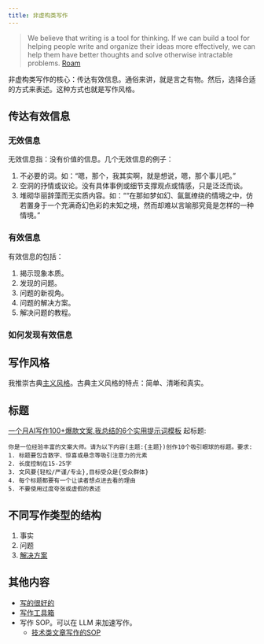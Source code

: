 ```yaml
---
title: 非虚构类写作
---
```


> We believe that writing is a tool for thinking. If we can build a tool for helping people write and organize their ideas more effectively, we can help them have better thoughts and solve otherwise intractable problems.
> [Roam](../r/roam.md)

非虚构类写作的核心：传达有效信息。通俗来讲，就是言之有物。然后，选择合适的方式来表述。这种方式也就是写作风格。

## 传达有效信息
### 无效信息
无效信息指：没有价值的信息。几个无效信息的例子：

1. 不必要的词。如：“嗯，那个，我其实啊，就是想说，嗯，那个事儿吧。”
2. 空洞的抒情或议论。没有具体事例或细节支撑观点或情感，只是泛泛而谈。
3. 堆砌华丽辞藻而无实质内容。如：““在那如梦如幻、氤氲缭绕的情境之中，仿若置身于一个充满奇幻色彩的未知之境，然而却难以言喻那究竟是怎样的一种情境。”

### 有效信息
有效信息的包括：
1. 揭示现象本质。
2. 发现的问题。
3. 问题的新视角。
4. 问题的解决方案。
5. 解决问题的教程。

### 如何发现有效信息

## 写作风格
我推崇古典[主义风格](./writing-style-classic.md)。古典主义风格的特点：简单、清晰和真实。

## 标题
[一个月AI写作100+爆款文案,我总结的6个实用提示词模板](https://zhuanlan.zhihu.com/p/9306211958) 起标题: 
```
你是一位经验丰富的文案大师。请为以下内容(主题:{主题})创作10个吸引眼球的标题。要求:
1. 标题要包含数字、惊喜或悬念等吸引注意力的元素
2. 长度控制在15-25字
3. 文风要{轻松/严谨/专业},目标受众是{受众群体}
4. 每个标题都要有一个让读者想点进去看的理由
5. 不要使用过度夸张或虚假的表述
```

## 不同写作类型的结构
1. 事实
2. 问题
3. [解决方案](writing-struct-solution.md)

## 其他内容
* [写的很好的](../e/excellent.md)
* [写作工具箱](./writting-tools.md)
* 写作 SOP。可以在 LLM 来加速写作。
  * [技术类文章写作的SOP](./writing-tech-sop.md)
